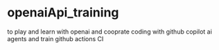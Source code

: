 # openaiApi_training
to play and learn with openai
and
cooprate coding with github copilot ai agents
and 
train github actions CI
